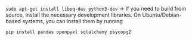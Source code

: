 
`sudo apt-get install libpq-dev python3-dev` -> If you need to build from source, install the necessary development libraries. On Ubuntu/Debian-based systems, you can install them by running

`pip install pandas openpyxl sqlalchemy psycopg2`
